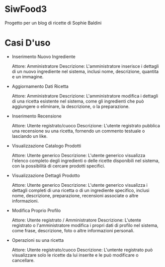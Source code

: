 # SiwFood3
Progetto per un blog di ricette di Sophie Baldini

# Casi D'uso

* Inserimento Nuovo Ingrediente
  
  Attore: Amministratore
  Descrizione: L'amministratore inserisce i dettagli di un nuovo ingrediente nel sistema, inclusi nome, descrizione, quantita e un immagine.


* Aggiornamento Dati Ricetta

  Attore: Amministratore
  Descrizione: L'amministratore modifica i dettagli di una ricetta esistente nel sistema, come gli ingredienti che può aggiungere o eliminare, la descrizione, o la preparazione.


* Inserimento Recensione

  Attore: Utente registrato/cuoco
  Descrizione: L'utente registrato pubblica una recensione su una ricetta, fornendo un commento testuale o lasciando un like.


* Visualizzazione Catalogo Prodotti

  Attore: Utente generico
  Descrizione: L'utente generico visualizza l'elenco completo degli ingredienti o delle ricette disponibili nel sistema, con la possibilità di cercare prodotti specifici.


* Visualizzazione Dettagli Prodotto

  Attore: Utente generico
  Descrizione: L'utente generico visualizza i dettagli completi di una ricetta o di un ingrediente specifico, inclusi nome, descrizione, preparazione, recensioni associate o altre informazioni.


* Modifica Proprio Profilo

  Attore: Utente registrato / Amministratore
  Descrizione: L'utente registrato o l'amministratore modifica i propri dati di profilo nel sistema, come frase, descrizione, foto o altre informazioni personali.


* Operazioni su una ricetta

  Attore: Utente registrato/cuoco
  Descrizione: L'untente registrato può visualizzare solo le ricette da lui inserite e le può modificare o cancellare. 
